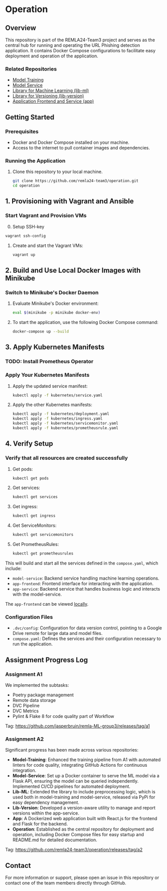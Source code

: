 # Operation

## Overview

This repository is part of the REMLA24-Team3 project and serves as the central hub for running and operating the URL Phishing detection application. 
It contains Docker Compose configurations to facilitate easy deployment and operation of the application.

### Related Repositories

- [Model Training](https://github.com/remla24-team3/model-training)
- [Model Service](https://github.com/remla24-team3/model-service)
- [Library for Machine Learning (lib-ml)](https://github.com/remla24-team3/lib-ml)
- [Library for Versioning (lib-version)](https://github.com/remla24-team3/lib-version)
- [Application Frontend and Service (app)](https://github.com/remla24-team3/app)

## Getting Started

### Prerequisites

- Docker and Docker Compose installed on your machine.
- Access to the internet to pull container images and dependencies.

### Running the Application

1. Clone this repository to your local machine.
   ```bash
   git clone https://github.com/remla24-team3/operation.git
   cd operation
   ```
## 1. Provisioning with Vagrant and Ansible

### Start Vagrant and Provision VMs

0. Setup SSH-key
```bash
vagrant ssh-config
```

1. Create and start the Vagrant VMs:
    ```sh
    vagrant up
    ```

## 2. Build and Use Local Docker Images with Minikube

### Switch to Minikube's Docker Daemon

1. Evaluate Minikube's Docker environment:
    ```sh
    eval $(minikube -p minikube docker-env)
    ```

2. To start the application, use the following Docker Compose command:
   ```bash
   docker-compose up --build
   ```

## 3. Apply Kubernetes Manifests

### TODO: Install Prometheus Operator

### Apply Your Kubernetes Manifests

1. Apply the updated service manifest:
    ```sh
    kubectl apply -f kubernetes/service.yaml
    ```

2. Apply the other Kubernetes manifests:
    ```sh
    kubectl apply -f kubernetes/deployment.yaml
    kubectl apply -f kubernetes/ingress.yaml
    kubectl apply -f kubernetes/servicemonitor.yaml
    kubectl apply -f kubernetes/prometheusrule.yaml
    ```

## 4. Verify Setup

### Verify that all resources are created successfully

1. Get pods:
    ```sh
    kubectl get pods
    ```

2. Get services:
    ```sh
    kubectl get services
    ```

3. Get ingress:
    ```sh
    kubectl get ingress
    ```

4. Get ServiceMonitors:
    ```sh
    kubectl get servicemonitors
    ```

5. Get PrometheusRules:
    ```sh
    kubectl get prometheusrules
    ```


This will build and start all the services defined in the `compose.yaml`, which include:

- `model-service`: Backend service handling machine learning operations.
- `app-frontend`: Frontend interface for interacting with the application.
- `app-service`: Backend service that handles business logic and interacts with the model-service.

The `app-frontend` can be viewed [locally](http://localhost:3000/).

### Configuration Files

- `.dvc/config`: Configuration for data version control, pointing to a Google Drive remote for large data and model files.
- `compose.yaml`: Defines the services and their configuration necessary to run the application.

## Assignment Progress Log

### Assignment A1
We implemented the subtasks: 
- Poetry package management
- Remote data storage
- DVC Pipeline
- DVC Metrics
- Pylint & Flake 8 for code quality part of Workflow

Tag: https://github.com/jasperbruin/remla-ML-group3/releases/tag/a1

### Assignment A2

Significant progress has been made across various repositories:

- **Model-Training**: Enhanced the training pipeline from A1 with automated linters for code quality, integrating GitHub Actions for continuous integration.
- **Model-Service**: Set up a Docker container to serve the ML model via a Flask API, ensuring the model can be queried independently. Implemented CI/CD pipelines for automated deployment.
- **Lib-ML**: Extended the library to include preprocessing logic, which is used both in model-training and model-service, released via PyPi for easy dependency management.
- **Lib-Version**: Developed a version-aware utility to manage and report versions within the app-service.
- **App**: A Dockerized web application built with React.js for the frontend and Flask for the backend.
- **Operation**: Established as the central repository for deployment and operation, including Docker Compose files for easy startup and README.md for detailed documentation.

Tag: https://github.com/remla24-team3/operation/releases/tag/a2 

## Contact

For more information or support, please open an issue in this repository or contact one of the team members directly through GitHub.

